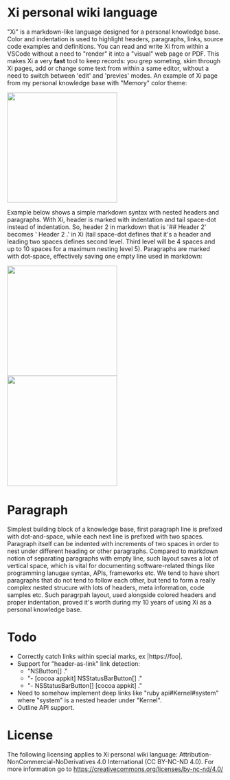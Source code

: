 # Xi personal wiki language

"Xi" is a markdown-like language designed for a personal knowledge base.
Color and indentation is used to highlight headers, paragraphs, links,
source code examples and definitions. You can read and write Xi from
within a VSCode without a need to "render" it into a "visual" web page
or PDF. This makes Xi a very **fast** tool to keep records: you grep
someting, skim through Xi pages, add or change some text from within a same
editor, without a need to switch between 'edit' and 'previes' modes. An
example of Xi page from my personal knowledge base with "Memory" color theme:

<img src="https://raw.githubusercontent.com/grigoryvp/vscode-language-xi/master/doc/xi_illustration.png" height="256">

Example below shows a simple markdown syntax with nested headers and
paragraphs. With Xi, header is marked with indentation and tail space-dot
instead of indentation. So, header 2 in markdown that is '## Header 2'
becomes '  Header 2 .' in Xi (tail space-dot defines that it's a header
and leading two spaces defines second level. Third level will be 4 spaces
and up to 10 spaces for a maximum nesting level 5). Paragraphs are marked
with dot-space, effectively saving one empty line used in markdown:

<img src="https://raw.githubusercontent.com/grigoryvp/vscode-language-xi/master/doc/md_to_xi_src.png" width="256">
<img src="https://raw.githubusercontent.com/grigoryvp/vscode-language-xi/master/doc/md_to_xi_dst.png" width="256">

# Paragraph

Simplest building block of a knowledge base, first paragraph line is prefixed
with dot-and-space, while each next line is prefixed with two spaces.
Paragraph itself can be indented with increments of two spaces in order to
nest under different heading or other paragraphs. Compared to markdown
notion of separating paragraphs with empty line, such layout saves a lot
of vertical space, which is vital for documenting software-related things
like programming lanugae syntax, APIs, frameworks etc. We tend to have
short paragraphs that do not tend to follow each other, but tend to form
a really complex nested strucure with lots of headers, meta information,
code samples etc. Such paragrpah layout, used alongside colored headers and
proper indentation, proved it's worth during my 10 years of using Xi as a
personal knowledge base.

# Todo

* Correctly catch links within special marks, ex |https://foo|.
* Support for "header-as-link" link detection:
  * "NSButton[] ."
  * "- [cocoa appkit] NSStatusBarButton[] ."
  * "- NSStatusBarButton[] [cocoa appkit] ."
* Need to somehow implement deep links like "ruby api#Kernel#system" where
  "system" is a nested header under "Kernel".
* Outline API support.

# License

The following licensing applies to Xi personal wiki language:
Attribution-NonCommercial-NoDerivatives 4.0 International
(CC BY-NC-ND 4.0). For more information go to
https://creativecommons.org/licenses/by-nc-nd/4.0/
